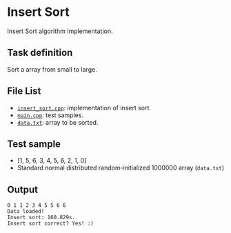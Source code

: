 # Insert Sort

Insert Sort algorithm implementation.

## Task definition

Sort a array from small to large.

## File List

- [`insert_sort.cpp`](insert_sort.cpp): implementation of insert sort.
- [`main.cpp`](main.cpp): test samples.
- [`data.txt`](data.txt): array to be sorted.

## Test sample

- [1, 5, 6, 3, 4, 5, 6, 2, 1, 0]
- Standard normal distributed random-initialized 1000000 array (```data.txt```)

## Output

```
0 1 1 2 3 4 5 5 6 6
Data loaded!
Insert sort: 160.829s.
Insert sort correct? Yes! :)
```